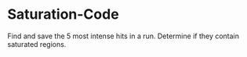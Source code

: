# Saturation-Code
Find and save the 5 most intense hits in a run. Determine if they contain saturated regions.
